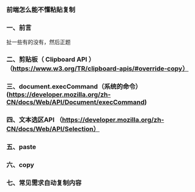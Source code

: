 ### 前端怎么能不懂粘贴复制

### 一、前言

  扯一些有的没有，然后正题

### 二、剪贴板（ Clipboard API ）（https://www.w3.org/TR/clipboard-apis/#override-copy）

### 三、document.execCommand（系统的命令）(https://developer.mozilla.org/zh-CN/docs/Web/API/Document/execCommand)  

### 四、文本选区API （https://developer.mozilla.org/zh-CN/docs/Web/API/Selection）

### 五、paste

### 六、copy

### 七、常见需求自动复制内容